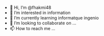 - 👋 Hi, I’m @fhakmi48
- 👀 I’m interested in information 
- 🌱 I’m currently learning informatque ingenio
- 💞️ I’m looking to collaborate on ...
- 📫 How to reach me ...

<!---
fhakmi48/fhakmi48 is a ✨ special ✨ repository because its `README.md` (this file) appears on your GitHub profile.
You can click the Preview link to take a look at your changes.
--->
